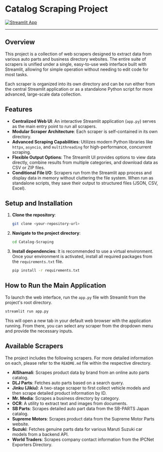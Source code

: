 # Catalog Scraping Project

[![Streamlit App](https://static.streamlit.io/badges/streamlit_badge_black_white.svg)](https://catalog-scraper.streamlit.app/)

---

## Overview

This project is a collection of web scrapers designed to extract data from various auto parts and business directory websites. The entire suite of scrapers is unified under a single, easy-to-use web interface built with Streamlit, allowing for simple operation without needing to edit code for most tasks.

Each scraper is organized into its own directory and can be run either from the central Streamlit application or as a standalone Python script for more advanced, large-scale data collection.

## Features

-   **Centralized Web UI**: An interactive Streamlit application (`app.py`) serves as the main entry point to run all scrapers.
-   **Modular Scraper Architecture**: Each scraper is self-contained in its own directory.
-   **Advanced Scraping Capabilities**: Utilizes modern Python libraries like `httpx`, `asyncio`, and `multithreading` for high-performance, concurrent scraping.
-   **Flexible Output Options**: The Streamlit UI provides options to view data directly, combine results from multiple categories, and download data as CSV or ZIP files.
-   **Conditional File I/O**: Scrapers run from the Streamlit app process and display data in memory without cluttering the file system. When run as standalone scripts, they save their output to structured files (JSON, CSV, Excel).

## Setup and Installation

1.  **Clone the repository**:
    ```bash
    git clone <your-repository-url>
    ```

2.  **Navigate to the project directory**:
    ```bash
    cd Catalog-Scraping
    ```

3.  **Install dependencies**:
    It is recommended to use a virtual environment. Once your environment is activated, install all required packages from the `requirements.txt` file.
    ```bash
    pip install -r requirements.txt
    ```

## How to Run the Main Application

To launch the web interface, run the `app.py` file with Streamlit from the project's root directory.

```bash
streamlit run app.py
```

This will open a new tab in your default web browser with the application running. From there, you can select any scraper from the dropdown menu and provide the necessary inputs.

## Available Scrapers

The project includes the following scrapers. For more detailed information on each, please refer to the `README.md` file within the respective directory.

-   **AlShamali**: Scrapes product data by brand from an online auto parts catalog.
-   **DLJ Parts**: Fetches auto parts based on a search query.
-   **Jinku (Jikiu)**: A two-stage scraper to first collect vehicle models and then scrape detailed product information by ID.
-   **Mr. Media**: Scrapes a business directory by category.
-   **OCR**: A utility to extract text and images from documents.
-   **SB Parts**: Scrapes detailed auto part data from the SB-PARTS Japan catalog.
-   **Supreme Motors**: Scrapes product data from the Supreme Motor Parts website.
-   **Suzuki**: Fetches genuine parts data for various Maruti Suzuki car models from a backend API.
-   **World Traders**: Scrapes company contact information from the IPCNet Exporters Directory.

